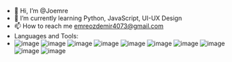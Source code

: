 - 👋 Hi, I’m @Joemre
- 🌱 I’m currently learning Python, JavaScript, UI-UX Design
- 📫 How to reach me emreozdemir4073@gmail.com
- Languages and Tools:
- ![image](https://user-images.githubusercontent.com/108179190/183069645-cd6986a7-d148-4711-995b-f359e5ad7f33.png)
![image](https://user-images.githubusercontent.com/108179190/183069676-5670f23d-5dbb-45c2-a825-fe14433c38cb.png)
![image](https://user-images.githubusercontent.com/108179190/183069685-52be2391-93b4-4c9f-8e2c-b1702cb6eeee.png)
![image](https://user-images.githubusercontent.com/108179190/183069699-1ad0b095-1ebf-4e36-b9e2-43b5521d10e5.png)
![image](https://user-images.githubusercontent.com/108179190/183069708-938aa606-11e1-4650-819e-3bf7b65dddc2.png)
![image](https://user-images.githubusercontent.com/108179190/183069723-7807b356-3696-4bae-89e1-ee54da927559.png)
![image](https://user-images.githubusercontent.com/108179190/183069733-87a3d742-b688-411b-a0e2-826b13ab6daf.png)
![image](https://user-images.githubusercontent.com/108179190/183069737-02dd0c12-02cd-454f-ba97-504dcb67f566.png)
![image](https://user-images.githubusercontent.com/108179190/183069743-44979ae7-284a-4bc6-a13f-478aa05a2399.png)
![image](https://user-images.githubusercontent.com/108179190/183069747-6d05b710-d805-49a4-a603-dcfaf9615752.png)


<!---
Joemre/Joemre is a ✨ special ✨ repository because its `README.md` (this file) appears on your GitHub profile.
You can click the Preview link to take a look at your changes.
--->
